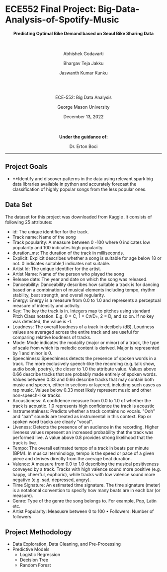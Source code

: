 # ECE552 Final Project: Big-Data-Analysis-of-Spotify-Music

<center>
<strong>Predicting Optimal Bike Demand based on Seoul Bike Sharing Data</strong><br><br><br>

Abhishek Godavarti

Bhargav Teja Jakku

Jaswanth Kumar Kunku

<br><br>

ECE-552: Big Data Analysis

George Mason University

December 13, 2022

<br><br><strong>Under the guidance of:</strong>

Dr. Erton Boci
</center>

---


## Project Goals
- **Identify and discover patterns in the data using relevant spark big data libraries available in python and accurately forecast the classification of highly popular songs from the less popular ones.


## Data Set
The dataset for this project was downloaded from Kaggle .It consists of following 25 attributes:

- id: The unique identifier for the track.
- Track name: Name of the song
- Track popularity: A measure between 0 -100 where 0 indicates low popularity and 100 indicates high popularity.
- duration_ms: The duration of the track in milliseconds.
- Explicit: Explicit describes whether a song is suitable for age below 18 or not. 0 indicates suitable,1 indicates not suitable.
- Artist Id: The unique identifier for the artist.
- Artist Name: Name of the person who played the song
- Release date: The year and date on which the song was released.
- Danceability: Danceability describes how suitable a track is for dancing based on a combination of musical elements including tempo, rhythm stability, beat strength, and overall regularity.
- Energy: Energy is a measure from 0.0 to 1.0 and represents a perceptual measure of intensity and activity.
- Key: The key the track is in. Integers map to pitches using standard Pitch Class notation. E.g. 0 = C, 1 = C♯/D♭, 2 = D, and so on. If no key was detected, the value is -1.
- Loudness: The overall loudness of a track in decibels (dB). Loudness values are averaged across the entire track and are useful for comparing relative loudness of tracks.
- Mode: Mode indicates the modality (major or minor) of a track, the type of scale from which its melodic content is derived. Major is represented by 1 and minor is 0.
- Speechiness: Speechiness detects the presence of spoken words in a track. The more exclusively speech-like the recording (e.g. talk show, audio book, poetry), the closer to 1.0 the attribute value. Values above 0.66 describe tracks that are probably made entirely of spoken words. Values between 0.33 and 0.66 describe tracks that may contain both music and speech, either in sections or layered, including such cases as rap music. Values below 0.33 most likely represent music and other non-speech-like tracks.
- Acousticness: A confidence measure from 0.0 to 1.0 of whether the track is acoustic. 1.0 represents high confidence the track is acoustic
- Instrumentalness: Predicts whether a track contains no vocals. "Ooh" and "aah" sounds are treated as instrumental in this context. Rap or spoken word tracks are clearly "vocal".
- Liveness: Detects the presence of an audience in the recording. Higher liveness values represent an increased probability that the track was performed live. A value above 0.8 provides strong likelihood that the track is live.
- Tempo: The overall estimated tempo of a track in beats per minute (BPM). In musical terminology, tempo is the speed or pace of a given piece and derives directly from the average beat duration.
- Valence: A measure from 0.0 to 1.0 describing the musical positiveness conveyed by a track. Tracks with high valence sound more positive (e.g. happy, cheerful, euphoric), while tracks with low valence sound more negative (e.g. sad, depressed, angry).
- Time Signature: An estimated time signature. The time signature (meter) is a notational convention to specify how many beats are in each bar (or measure).
- Genre: Type of the genre the song belongs to. For example, Pop, Latin etc.
- Artist Popularity: Measusre between 0 to 100
• Followers: Number of followers

## Project Methodology
-   Data Exploration, Data Cleaning, and Pre-Processing
-   Predictive Models
    -   Logistic Regression
    -   Decision Tree
    -   Random Forest
